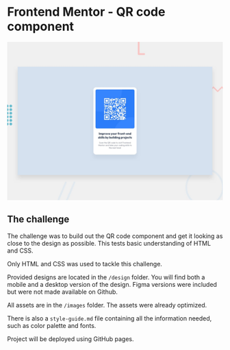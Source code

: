 # Frontend Mentor - QR code component

![Design preview for the QR code component coding challenge](./design/desktop-preview.jpg)

## The challenge

The challenge was to build out the QR code component and get it looking as close to the design as possible. This tests basic understanding of HTML and CSS.

Only HTML and CSS was used to tackle this challenge.

Provided designs are located in the `/design` folder. You will find both a mobile and a desktop version of the design. Figma versions were included but were not made available on Github.

All assets are in the `/images` folder. The assets were already optimized.

There is also a `style-guide.md` file containing all the information needed, such as color palette and fonts.

Project will be deployed using GitHub pages.
